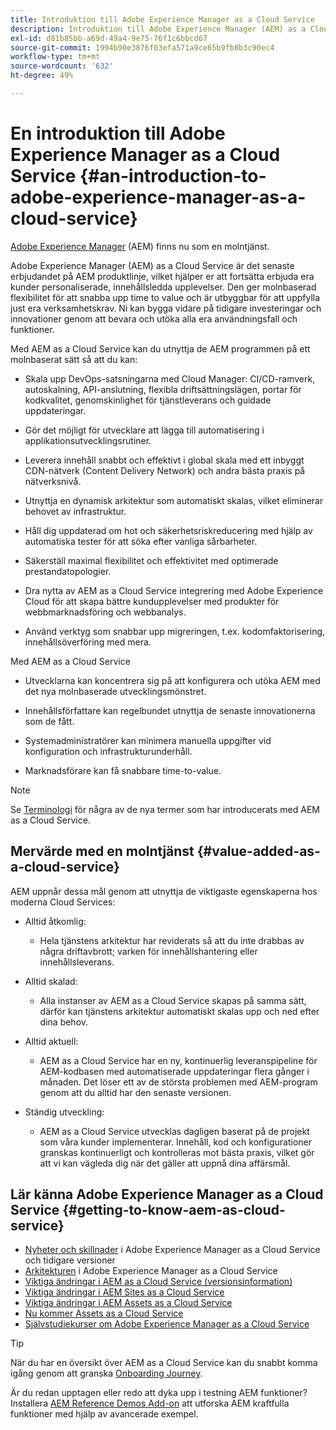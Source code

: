 ```yaml
---
title: Introduktion till Adobe Experience Manager as a Cloud Service
description: Introduktion till Adobe Experience Manager (AEM) as a Cloud Service.
exl-id: d81b85bb-a69d-49a4-9e75-76f1c6bbcd67
source-git-commit: 1994b90e3876f03efa571a9ce65b9fb8b3c90ec4
workflow-type: tm+mt
source-wordcount: '632'
ht-degree: 49%

---
```


# En introduktion till Adobe Experience Manager as a Cloud Service {#an-introduction-to-adobe-experience-manager-as-a-cloud-service}

[Adobe Experience Manager](https://www.adobe.com/marketing/experience-manager.html) (AEM) finns nu som en molntjänst.

Adobe Experience Manager (AEM) as a Cloud Service är det senaste erbjudandet på AEM produktlinje, vilket hjälper er att fortsätta erbjuda era kunder personaliserade, innehållsledda upplevelser. Den ger molnbaserad flexibilitet för att snabba upp time to value och är utbyggbar för att uppfylla just era verksamhetskrav. Ni kan bygga vidare på tidigare investeringar och innovationer genom att bevara och utöka alla era användningsfall och funktioner.

Med AEM as a Cloud Service kan du utnyttja de AEM programmen på ett molnbaserat sätt så att du kan:

* Skala upp DevOps-satsningarna med Cloud Manager: CI/CD-ramverk, autoskalning, API-anslutning, flexibla driftsättningslägen, portar för kodkvalitet, genomskinlighet för tjänstleverans och guidade uppdateringar.

* Gör det möjligt för utvecklare att lägga till automatisering i applikationsutvecklingsrutiner.

* Leverera innehåll snabbt och effektivt i global skala med ett inbyggt CDN-nätverk (Content Delivery Network) och andra bästa praxis på nätverksnivå.

* Utnyttja en dynamisk arkitektur som automatiskt skalas, vilket eliminerar behovet av infrastruktur.

* Håll dig uppdaterad om hot och säkerhetsriskreducering med hjälp av automatiska tester för att söka efter vanliga sårbarheter.

* Säkerställ maximal flexibilitet och effektivitet med optimerade prestandatopologier.

* Dra nytta av AEM as a Cloud Service integrering med Adobe Experience Cloud för att skapa bättre kundupplevelser med produkter för webbmarknadsföring och webbanalys.

* Använd verktyg som snabbar upp migreringen, t.ex. kodomfaktorisering, innehållsöverföring med mera.

Med AEM as a Cloud Service

* Utvecklarna kan koncentrera sig på att konfigurera och utöka AEM med det nya molnbaserade utvecklingsmönstret.

* Innehållsförfattare kan regelbundet utnyttja de senaste innovationerna som de fått.

* Systemadministratörer kan minimera manuella uppgifter vid konfiguration och infrastrukturunderhåll.

* Marknadsförare kan få snabbare time-to-value.

>[!NOTE]
>Se [Terminologi](terminology.md) för några av de nya termer som har introducerats med AEM as a Cloud Service.

## Mervärde med en molntjänst {#value-added-as-a-cloud-service}

AEM uppnår dessa mål genom att utnyttja de viktigaste egenskaperna hos moderna Cloud Services:

* Alltid åtkomlig:

   * Hela tjänstens arkitektur har reviderats så att du inte drabbas av några driftavbrott; varken för innehållshantering eller innehållsleverans.

* Alltid skalad:

   * Alla instanser av AEM as a Cloud Service skapas på samma sätt, därför kan tjänstens arkitektur automatiskt skalas upp och ned efter dina behov.

* Alltid aktuell:

   * AEM as a Cloud Service har en ny, kontinuerlig leveranspipeline för AEM-kodbasen med automatiserade uppdateringar flera gånger i månaden. Det löser ett av de största problemen med AEM-program genom att du alltid har den senaste versionen.

* Ständig utveckling:

   * AEM as a Cloud Service utvecklas dagligen baserat på de projekt som våra kunder implementerar. Innehåll, kod och konfigurationer granskas kontinuerligt och kontrolleras mot bästa praxis, vilket gör att vi kan vägleda dig när det gäller att uppnå dina affärsmål.

## Lär känna Adobe Experience Manager as a Cloud Service {#getting-to-know-aem-as-cloud-service}

* [Nyheter och skillnader](/help/overview/what-is-new-and-different.md) i Adobe Experience Manager as a Cloud Service och tidigare versioner
* [Arkitekturen](/help/overview/architecture.md) i Adobe Experience Manager as a Cloud Service
* [Viktiga ändringar i AEM as a Cloud Service (versionsinformation)](/help/release-notes/aem-cloud-changes.md)
* [Viktiga ändringar i AEM Sites as a Cloud Service](/help/sites-cloud/sites-cloud-changes.md)
* [Viktiga ändringar i AEM Assets as a Cloud Service](/help/assets/assets-cloud-changes.md)
* [Nu kommer Assets as a Cloud Service](/help/assets/overview.md)
* [Självstudiekurser om Adobe Experience Manager as a Cloud Service](https://experienceleague.adobe.com/docs/experience-manager-learn/cloud-service/overview.html)

>[!TIP]
>
>När du har en översikt över AEM as a Cloud Service kan du snabbt komma igång genom att granska [Onboarding Journey](/help/journey-onboarding/overview.md).
>
>Är du redan upptagen eller redo att dyka upp i testning AEM funktioner? Installera [AEM Reference Demos Add-on](/help/journey-sites/demos-add-on/overview.md) att utforska AEM kraftfulla funktioner med hjälp av avancerade exempel.
